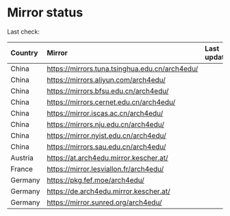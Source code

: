<script src="./time.js"></script>
# Mirror status
Last check: <script type="text/javascript">localize(1726039156.7588565);</script>

|Country|Mirror|Last update|
|:------|:-----|:----------|
|China|https://mirrors.tuna.tsinghua.edu.cn/arch4edu/|<script type="text/javascript">localize(1725993519);</script>|
|China|https://mirrors.aliyun.com/arch4edu/|<script type="text/javascript">localize(1725993519);</script>|
|China|https://mirrors.bfsu.edu.cn/arch4edu/|<script type="text/javascript">localize(1725993519);</script>|
|China|https://mirrors.cernet.edu.cn/arch4edu/|<script type="text/javascript">localize(1725993519);</script>|
|China|https://mirror.iscas.ac.cn/arch4edu/|<script type="text/javascript">localize(1725993519);</script>|
|China|https://mirrors.nju.edu.cn/arch4edu/|<script type="text/javascript">localize(1725950496);</script>|
|China|https://mirror.nyist.edu.cn/arch4edu/|<script type="text/javascript">localize(1725993519);</script>|
|China|https://mirrors.sau.edu.cn/arch4edu/|<script type="text/javascript">localize(1725993519);</script>|
|Austria|https://at.arch4edu.mirror.kescher.at/|<script type="text/javascript">localize(1725993519);</script>|
|France|https://mirror.lesviallon.fr/arch4edu/|<script type="text/javascript">localize(1725993519);</script>|
|Germany|https://pkg.fef.moe/arch4edu/|<script type="text/javascript">localize(1725993519);</script>|
|Germany|https://de.arch4edu.mirror.kescher.at/|<script type="text/javascript">localize(1725993519);</script>|
|Germany|https://mirror.sunred.org/arch4edu/|<script type="text/javascript">localize(1725993519);</script>|

<script src="./tablefilter/tablefilter.js"></script>
<script src="./table.js"></script>